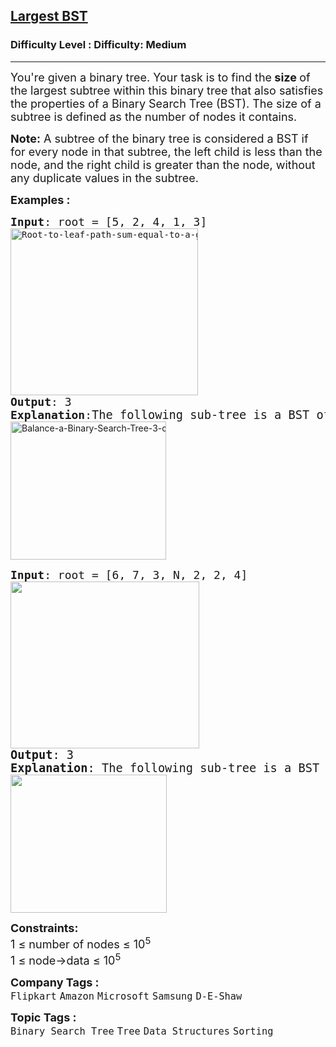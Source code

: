 <h2><a href="https://www.geeksforgeeks.org/problems/largest-bst/1?page=1&difficulty%5B%5D=1&category%5B%5D=Binary%2520Search%2520Tree&sortBy=submissions">Largest BST</a></h2><h3>Difficulty Level : Difficulty: Medium</h3><hr><div class="problems_problem_content__Xm_eO"><p><span style="font-size: 18px;">You're given a binary tree. Your task is to find the<strong> size </strong>of the largest subtree within this binary tree that also satisfies the properties of a Binary Search Tree (BST). </span><span style="font-size: 18px;">The size of a subtree is defined as the number of nodes it contains.</span></p>
<p><span style="font-size: 18px;"><strong>Note:</strong> A subtree of the binary tree is considered a BST if for every node in that subtree, the left child is less than the node, and the right child is greater than the node, without any duplicate values in the subtree.</span></p>
<p><span style="font-size: 18px;"><strong>Examples :</strong></span></p>
<pre><span style="font-size: 18px;"><strong>Input</strong>: root = [5, 2, 4, 1, 3]<br></span><img src="https://media.geeksforgeeks.org/wp-content/uploads/20241007154946544659/Root-to-leaf-path-sum-equal-to-a-given-number-copy.webp" alt="Root-to-leaf-path-sum-equal-to-a-given-number-copy" width="300" height="267"><br><span style="font-size: 18px;"><strong>Output</strong>: 3</span><br><span style="font-size: 18px;"><strong>Explanation</strong>:</span><span style="font-size: 14pt;">The following sub-tree is a BST of size 3<br></span><img style="font-family: -apple-system, BlinkMacSystemFont, 'Segoe UI', Roboto, Oxygen, Ubuntu, Cantarell, 'Open Sans', 'Helvetica Neue', sans-serif;" src="https://media.geeksforgeeks.org/wp-content/uploads/20241008164418969970/Balance-a-Binary-Search-Tree-3-copy.webp" alt="Balance-a-Binary-Search-Tree-3-copy" width="249" height="221"></pre>
<pre><span style="font-size: 18px;"><strong>Input</strong>: root = [6, 7, 3, N, 2, 2, 4]<br></span><img src="https://media.geeksforgeeks.org/img-practice/prod/addEditProblem/700351/Web/Other/blobid0_1732253153.png" width="302" height="267"><br><span style="font-size: 14pt;"><strong>Output</strong>: 3</span><br><span style="font-size: 14pt;"><strong>Explanation</strong>: The following sub-tree is a BST of size 3:<br><img src="https://media.geeksforgeeks.org/img-practice/prod/addEditProblem/700351/Web/Other/blobid1_1732253193.png" width="250" height="221"><br></span></pre>
<p><span style="font-size: 18px;"><strong>Constraints:</strong><br>1 ≤ number of nodes ≤ 10<sup>5</sup><br>1 ≤ node-&gt;data ≤ 10<sup>5</sup></span></p></div><p><span style=font-size:18px><strong>Company Tags : </strong><br><code>Flipkart</code>&nbsp;<code>Amazon</code>&nbsp;<code>Microsoft</code>&nbsp;<code>Samsung</code>&nbsp;<code>D-E-Shaw</code>&nbsp;<br><p><span style=font-size:18px><strong>Topic Tags : </strong><br><code>Binary Search Tree</code>&nbsp;<code>Tree</code>&nbsp;<code>Data Structures</code>&nbsp;<code>Sorting</code>&nbsp;